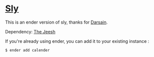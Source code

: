 # [Sly](http://darsa.in/sly)

This is an ender version of sly, thanks for [Darsain](https://github.com/Darsain).

Dependency: [The Jeesh](https://github.com/ender-js/jeesh)

If you're already using ender, you can add it to your existing instance :

    $ ender add calender